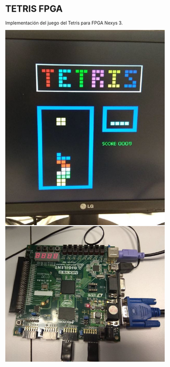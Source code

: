 # TETRIS FPGA

Implementación del juego del Tetris para FPGA Nexys 3.

![imagen1](img/1.JPG?raw=true "imagen1")
![imagen2](img/2.JPG?raw=true "imagen2")
